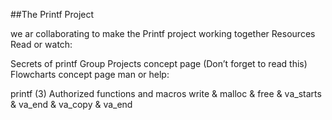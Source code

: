 ##The Printf Project
 
we ar collaborating to make the Printf project working together
Resources
Read or watch:

Secrets of printf
Group Projects concept page (Don’t forget to read this)
Flowcharts concept page
man or help:

printf (3)
Authorized functions and macros
write & malloc & free & va_starts & va_end & va_copy & va_end
